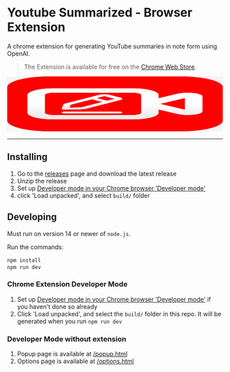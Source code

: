 # Youtube Summarized - Browser Extension

A chrome extension for generating YouTube summaries in note form using OpenAI.

> The Extension is available for free on the [Chrome Web Store](https://chrome.google.com/webstore/detail/youtube-summarized/nkndldfehcidpejfkokbeghpnlbppdmo).

<a href="https://youtubesummarized.com">
<img src="assets/icon.svg" alt="alt text" width="100%" height="128">
</a>

---

## Installing

1. Go to the [releases](https://github.com/jarle/youtube-summarized-browser-extension/releases) page and download the latest release
1. Unzip the release
1. Set up [Developer mode in your Chrome browser 'Developer mode'](https://developer.chrome.com/docs/extensions/mv3/faq/#faq-dev-01)
1. click 'Load unpacked', and select `build/` folder

## Developing

Must run on version 14 or newer of `node.js`.

Run the commands:

```shell
npm install
npm run dev
```

### Chrome Extension Developer Mode

1. Set up [Developer mode in your Chrome browser 'Developer mode'](https://developer.chrome.com/docs/extensions/mv3/faq/#faq-dev-01) if you haven't done so already
1. Click 'Load unpacked', and select the `build/` folder in this repo. It will be generated when you run `npm run dev`

### Developer Mode without extension

1. Popup page is available at [/popup.html](http://localhost:3000/popup.html)
1. Options page is available at [/options.html](http://localhost:3000/options.html)